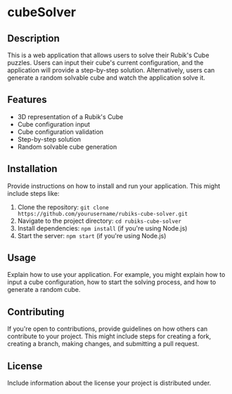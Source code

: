 # cubeSolver

## Description

This is a web application that allows users to solve their Rubik's Cube puzzles. Users can input their cube's current configuration, and the application will provide a step-by-step solution. Alternatively, users can generate a random solvable cube and watch the application solve it.

## Features

- 3D representation of a Rubik's Cube
- Cube configuration input
- Cube configuration validation
- Step-by-step solution
- Random solvable cube generation

## Installation

Provide instructions on how to install and run your application. This might include steps like:

1. Clone the repository: `git clone https://github.com/yourusername/rubiks-cube-solver.git`
2. Navigate to the project directory: `cd rubiks-cube-solver`
3. Install dependencies: `npm install` (if you're using Node.js)
4. Start the server: `npm start` (if you're using Node.js)

## Usage

Explain how to use your application. For example, you might explain how to input a cube configuration, how to start the solving process, and how to generate a random cube.

## Contributing

If you're open to contributions, provide guidelines on how others can contribute to your project. This might include steps for creating a fork, creating a branch, making changes, and submitting a pull request.

## License

Include information about the license your project is distributed under.

